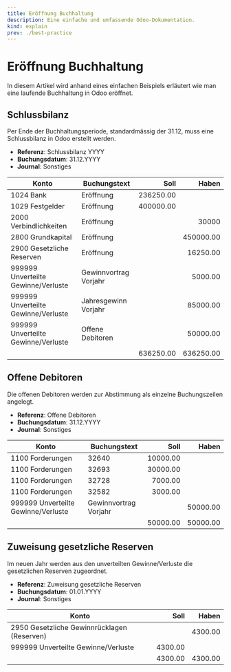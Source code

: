 ```yaml
---
title: Eröffnung Buchhaltung
description: Eine einfache und umfassende Odoo-Dokumentation.
kind: explain
prev: ./best-practice
---
```

# Eröffnung Buchhaltung

In diesem Artikel wird anhand eines einfachen Beispiels erläutert wie man eine laufende Buchhaltung in Odoo eröffnet.

## Schlussbilanz

Per Ende der Buchhaltungsperiode, standardmässig der 31.12, muss eine Schlussbilanz in Odoo erstellt werden.

* **Referenz**: Schlussbilanz YYYY
* **Buchungsdatum**: 31.12.YYYY
* **Journal**: Sonstiges

| Konto                               | Buchungstext          |      Soll |     Haben |
| ----------------------------------- | --------------------- | ---------:| ---------:|
| 1024 Bank                           | Eröffnung             | 236250.00 |           |
| 1029 Festgelder                     | Eröffnung             | 400000.00 |           |
| 2000 Verbindlichkeiten              | Eröffnung             |           |     30000 |
| 2800 Grundkapital                   | Eröffnung             |           | 450000.00 |
| 2900 Gesetzliche Reserven           | Eröffnung             |           |  16250.00 |
| 999999 Unverteilte Gewinne/Verluste | Gewinnvortrag Vorjahr |           |   5000.00 |
| 999999 Unverteilte Gewinne/Verluste | Jahresgewinn Vorjahr  |           |  85000.00 |
| 999999 Unverteilte Gewinne/Verluste | Offene Debitoren      |           |  50000.00 |
|                                     |                       | 636250.00 | 636250.00 |
<!-- TBLFM: @>$3=sum(@I..@-1);%.2f -->
<!-- TBLFM: @>$4=sum(@I..@-1);%.2f -->

## Offene Debitoren

Die offenen Debitoren werden zur Abstimmung als einzelne Buchungszeilen angelegt.

* **Referenz**: Offene Debitoren
* **Buchungsdatum**: 31.12.YYYY
* **Journal**: Sonstiges

| Konto                               | Buchungstext          |     Soll |    Haben |
| ----------------------------------- | --------------------- | --------:| --------:|
| 1100 Forderungen                    | 32640                 | 10000.00 |          |
| 1100 Forderungen                    | 32693                 | 30000.00 |          |
| 1100 Forderungen                    | 32728                 |  7000.00 |          |
| 1100 Forderungen                    | 32582                 |  3000.00 |          |
| 999999 Unverteilte Gewinne/Verluste | Gewinnvortrag Vorjahr |          | 50000.00 |
|                                     |                       | 50000.00 | 50000.00 |
<!-- TBLFM: @>$3=sum(@I..@-1);%.2f -->
<!-- TBLFM: @>$4=sum(@I..@-1);%.2f -->

## Zuweisung gesetzliche Reserven

Im neuen Jahr werden aus den unverteilten Gewinne/Verluste die gesetzlichen Reserven zugeordnet.

* **Referenz**: Zuweisung gesetzliche Reserven
* **Buchungsdatum**: 01.01.YYYY
* **Journal**: Sonstiges

| Konto                                       |    Soll |   Haben |
| ------------------------------------------- | -------:| -------:|
| 2950 Gesetzliche Gewinnrücklagen (Reserven) |         | 4300.00 |
| 999999 Unverteilte Gewinne/Verluste         | 4300.00 |         |
|                                             | 4300.00 | 4300.00 |
<!-- TBLFM: @>$2=sum(@I..@-1);%.2f -->
<!-- TBLFM: @>$3=sum(@I..@-1);%.2f -->
